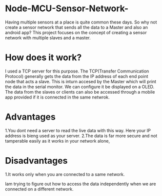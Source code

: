 # Node-MCU-Sensor-Network-
Having multiple sensors at a place is quite common these days. So why not create a sensor network that sends all the data to a Master and also an android app? This project focuses on the concept of creating a sensor network with multiple slaves and a master.

# How does it work?
I used a TCP server for this purpose. The TCP(Transfer Communication Protocol) generally gets the data from the IP address of each end point node that acts a slave. This is inturn accesed by the Master which will print the data in the serial monitor. We can configure it be displayed on a OLED. The data from the slaves or clients can also be accessed through a mobile app provided if it is connected in the same netwrok.

# Advantages
1.You dont need a server to read the live data with this way. Here your IP address is bieng used as your server.
2.The data is far more secure and not tamperable easily as it works in your network alone,

# Disadvantages
1.It works only when you are connected to a same network.

Iam trying to figure out how to access the data independently when we are connected on a different network.
